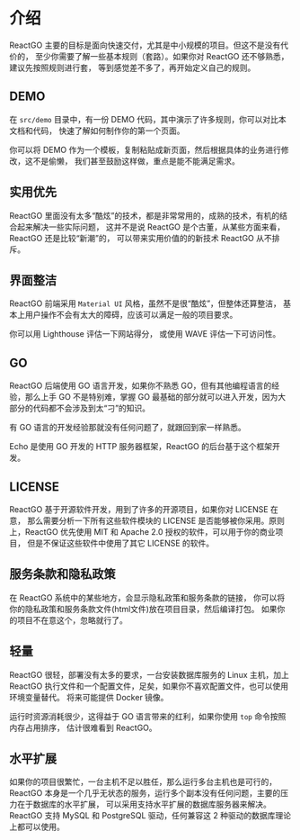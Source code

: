 # 介绍

ReactGO 主要的目标是面向快速交付，尤其是中小规模的项目。但这不是没有代价的，
至少你需要了解一些基本规则（套路）。如果你对 ReactGO 还不够熟悉，建议先按照规则进行套，
等到感觉差不多了，再开始定义自己的规则。

## DEMO

在 `src/demo` 目录中，有一份 DEMO 代码，其中演示了许多规则，你可以对比本文档和代码，
快速了解如何制作你的第一个页面。

你可以将 DEMO 作为一个模板，复制粘贴成新页面，然后根据具体的业务进行修改，这不是偷懒，
我们甚至鼓励这样做，重点是能不能满足需求。

## 实用优先

ReactGO 里面没有太多“酷炫”的技术，都是非常常用的，成熟的技术，有机的结合起来解决一些实际问题，
这并不是说 ReactGO 是个古董，从某些方面来看，ReactGO 还是比较“新潮”的，
可以带来实用价值的的新技术 ReactGO 从不排斥。

## 界面整洁

ReactGO 前端采用 `Material UI` 风格，虽然不是很“酷炫”，但整体还算整洁，
基本上用户操作不会有太大的障碍，应该可以满足一般的项目要求。

你可以用 Lighthouse 评估一下网站得分， 或使用 WAVE 评估一下可访问性。

## GO

ReactGO 后端使用 GO 语言开发，如果你不熟悉 GO，但有其他编程语言的经验，那么上手 GO
不是特别难，掌握 GO 最基础的部分就可以进入开发，因为大部分的代码都不会涉及到太“刁”的知识。

有 GO 语言的开发经验那就没有任何问题了，就跟回到家一样熟悉。

Echo 是使用 GO 开发的 HTTP 服务器框架，ReactGO 的后台基于这个框架开发。

## LICENSE

ReactGO 基于开源软件开发，用到了许多的开源项目，如果你对 LICENSE 在意，
那么需要分析一下所有这些软件模块的 LICENSE 是否能够被你采用。原则上，ReactGO
优先使用 MIT 和 Apache 2.0 授权的软件，可以用于你的商业项目，
但是不保证这些软件中使用了其它 LICENSE 的软件。

## 服务条款和隐私政策

在 ReactGO 系统中的某些地方，会显示隐私政策和服务条款的链接，
你可以将你的隐私政策和服务条款文件(html文件)放在项目目录，然后编译打包。
如果你的项目不在意这个，忽略就行了。

## 轻量

ReactGO 很轻，部署没有太多的要求，一台安装数据库服务的 Linux 主机，加上 ReactGO
执行文件和一个配置文件，足矣，如果你不喜欢配置文件，也可以使用环境变量替代。
将来可能提供 Docker 镜像。

运行时资源消耗很少，这得益于 GO 语言带来的红利，如果你使用 `top` 命令按照内存占用排序，
估计很难看到 ReactGO。

## 水平扩展

如果你的项目很繁忙，一台主机不足以胜任，那么运行多台主机也是可行的，ReactGO
本身是一个几乎无状态的服务，运行多个副本没有任何问题，主要的压力在于数据库的水平扩展，
可以采用支持水平扩展的数据库服务器来解决。
ReactGO 支持 MySQL 和 PostgreSQL 驱动，任何兼容这 2 种驱动的数据库理论上都可以使用。
